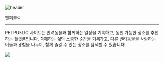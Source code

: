 ![header](https://capsule-render.vercel.app/api?type=waving&color=D2F7FF&fontColor=1478CD&height=200&section=header&text=PET%20PUBLIC&fontSize=50)

펫퍼블릭
_ _ _
PETPUBLIC 사이트는 반려동물과 함께하는 일상을 기록하고, 동반 가능한 장소를 추천하는 플랫폼입니다. 함께하는 삶의 소중한 순간을 기록하고,
다른 반려동물을 사랑하는 이들과 경험을 나누며, 함께 즐길 수 있는 장소를 탐색할 수 있습니다!


<img src="https://capsule-render.vercel.app/api?type=waving&color=D2F7FF&height=150&section=footer" />
